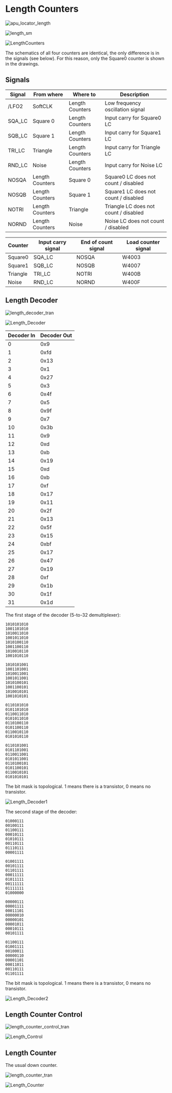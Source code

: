 # Length Counters

![apu_locator_length](/BreakingNESWiki/imgstore/apu/apu_locator_length.jpg)

![length_sm](/BreakingNESWiki/imgstore/apu/length_sm.jpg)

![LengthCounters](/BreakingNESWiki/imgstore/apu/LengthCounters.jpg)

The schematics of all four counters are identical, the only difference is in the signals (see below). For this reason, only the Square0 counter is shown in the drawings.

## Signals

|Signal|From where|Where to|Description|
|---|---|---|---|
|/LFO2|SoftCLK|Length Counters|Low frequency oscillation signal|
|SQA_LC|Square 0|Length Counters|Input carry for Square0 LC|
|SQB_LC|Square 1|Length Counters|Input carry for Square1 LC|
|TRI_LC|Triangle|Length Counters|Input carry for Triangle LC|
|RND_LC|Noise|Length Counters|Input carry for Noise LC|
|NOSQA|Length Counters|Square 0|Square0 LC does not count / disabled|
|NOSQB|Length Counters|Square 1|Square1 LC does not count / disabled|
|NOTRI|Length Counters|Triangle|Triangle LC does not count / disabled|
|NORND|Length Counters|Noise|Noise LC does not count / disabled|

|Counter|Input carry signal|End of count signal|Load counter signal|
|---|---|---|---|
|Square0|SQA_LC|NOSQA|W4003|
|Square1|SQB_LC|NOSQB|W4007|
|Triangle|TRI_LC|NOTRI|W400B|
|Noise|RND_LC|NORND|W400F|

## Length Decoder

![length_decoder_tran](/BreakingNESWiki/imgstore/apu/length_decoder_tran.jpg)

![Length_Decoder](/BreakingNESWiki/imgstore/apu/Length_Decoder.jpg)

|Decoder In|Decoder Out|
|---|---|
|0|0x9|
|1|0xfd|
|2|0x13|
|3|0x1|
|4|0x27|
|5|0x3|
|6|0x4f|
|7|0x5|
|8|0x9f|
|9|0x7|
|10|0x3b|
|11|0x9|
|12|0xd|
|13|0xb|
|14|0x19|
|15|0xd|
|16|0xb|
|17|0xf|
|18|0x17|
|19|0x11|
|20|0x2f|
|21|0x13|
|22|0x5f|
|23|0x15|
|24|0xbf|
|25|0x17|
|26|0x47|
|27|0x19|
|28|0xf|
|29|0x1b|
|30|0x1f|
|31|0x1d|

The first stage of the decoder (5-to-32 demultiplexer):

```
1010101010
1001101010
1010011010
1001011010
1010100110
1001100110
1010010110
1001010110

1010101001
1001101001
1010011001
1001011001
1010100101
1001100101
1010010101
1001010101

0110101010
0101101010
0110011010
0101011010
0110100110
0101100110
0110010110
0101010110

0110101001
0101101001
0110011001
0101011001
0110100101
0101100101
0110010101
0101010101
```

The bit mask is topological. 1 means there is a transistor, 0 means no transistor.

![Length_Decoder1](/BreakingNESWiki/imgstore/apu/Length_Decoder1.jpg)

The second stage of the decoder:

```
01000111
00100111
01100111
00010111
01010111
00110111
01110111
00001111

01001111
00101111
01101111
00011111
01011111
00111111
01111111
01000000

00000111
00001111
00011101
00000010
00000101
00001011
00010111
00101111

01100111
01001111
00100011
00000110
00001101
00011011
00110111
01101111
```

The bit mask is topological. 1 means there is a transistor, 0 means no transistor.

![Length_Decoder2](/BreakingNESWiki/imgstore/apu/Length_Decoder2.jpg)

## Length Counter Control

![length_counter_control_tran](/BreakingNESWiki/imgstore/apu/length_counter_control_tran.jpg)

![Length_Control](/BreakingNESWiki/imgstore/apu/Length_Control.jpg)

## Length Counter

The usual down counter.

![length_counter_tran](/BreakingNESWiki/imgstore/apu/length_counter_tran.jpg)

![Length_Counter](/BreakingNESWiki/imgstore/apu/Length_Counter.jpg)

